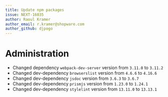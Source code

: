 ```yaml
---
title: Update npm packages
issue: NEXT-16035
author: Raoul Kramer
author_email: r.kramer@shopware.com 
author_github: djpogo
---
```

# Administration
* Changed dependency `webpack-dev-server` version from `3.11.0` to `3.11.2`
* Changed dev-dependency `browserslist` version from `4.6.6` to `4.16.6`
* Changed dev-dependency `jsdoc` version from `3.6.3` to `3.6.7`
* Changed dev-dependency `prismjs` version from `1.23.0` to `1.24.1`
* Changed dev-dependency `stylelint` version from `13.11.0` to `13.13.1`
